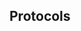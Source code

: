 ## Protocols

<!-- @include: http/index.md -->
<!-- @include: graphql.md -->
<!-- @include: jdbc.md -->
<!-- @include: java.md -->
<!-- @include: selenium.md -->
